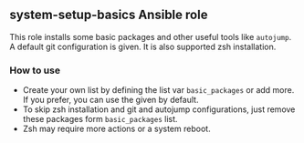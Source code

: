 ## system-setup-basics Ansible role

This role installs some basic packages and other useful tools like `autojump`.
A default git configuration is given. It is also supported zsh installation.

### How to use

+ Create your own list by defining the list var `basic_packages` or add more.
If you prefer, you can use the given by default.
+ To skip zsh installation and git and autojump configurations, just
remove these packages form `basic_packages` list.
+ Zsh may require more actions or a system reboot.
